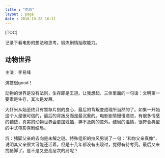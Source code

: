 ```yaml
---
title : "电影"
layout : page
date : 2018-10-28 16:11
---
```


[TOC]

记录下看电影的想法和思考。锻炼剧情抽取能力。



## 动物世界

主演：李易峰

演技很good！

动物的世界是没有法则，生存即是王道。让我想起，三体里面的一句话：文明第一要素是生存，其次是发展。

大虾米从始至终只有暂存片刻的良心，最后的背叛变成理所当然的了。如果一开始这个人是很可信的，最后的背叛反而是最沉重的。电影剧情慢慢递进，有很多情感的铺垫，真实的动物世界会更加残酷，猝不及防的意外。结局的温情，很符合典型的中式电影喜剧结局。

坑：猪脚父亲的去向是未解之谜。特殊组织的拉风男说了一句：“和你父亲真像”，说明其父亲很大可能还活着。但是十几年都没有出现过，觉得有待考究。最后又来找猪脚了。是不是又更高层次的局呢？

